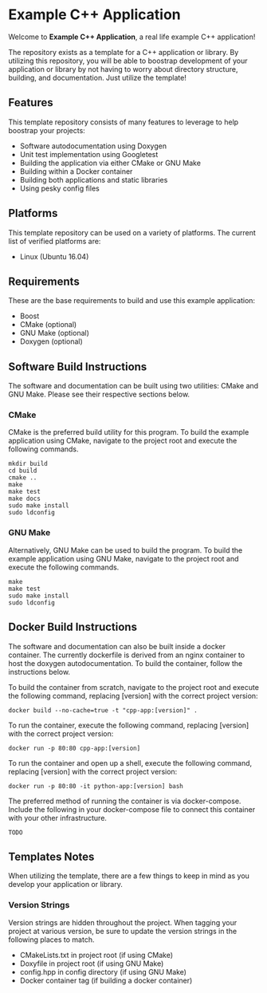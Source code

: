 # Example C++ Application

Welcome to **Example C++ Application**, a real life example C++ application!

The repository exists as a template for a C++ application or library. By utilizing this repository, you will be able to boostrap development of your application or library by not having to worry about directory structure, building, and documentation. Just utilize the template!

## Features

This template repository consists of many features to leverage to help boostrap your projects:

* Software autodocumentation using Doxygen
* Unit test implementation using Googletest
* Building the application via either CMake or GNU Make
* Building within a Docker container
* Building both applications and static libraries
* Using pesky config files

## Platforms

This template repository can be used on a variety of platforms. The current list of verified platforms are:

* Linux (Ubuntu 16.04)

## Requirements

These are the base requirements to build and use this example application:

* Boost
* CMake (optional)
* GNU Make (optional)
* Doxygen (optional)

## Software Build Instructions

The software and documentation can be built using two utilities: CMake and GNU Make. Please see their respective sections below.

### CMake

CMake is the preferred build utility for this program. To build the example application using CMake, navigate to the project root and execute the following commands.

```
mkdir build
cd build
cmake ..
make
make test
make docs
sudo make install
sudo ldconfig
```

### GNU Make

Alternatively, GNU Make can be used to build the program. To build the example application using GNU Make, navigate to the project root and execute the following commands.

```
make
make test
sudo make install
sudo ldconfig
```

## Docker Build Instructions

The software and documentation can also be built inside a docker container. The currently dockerfile is derived from an nginx container to host the doxygen autodocumentation. To build the container, follow the instructions below.

To build the container from scratch, navigate to the project root and execute the following command, replacing [version] with the correct project version:

```
docker build --no-cache=true -t "cpp-app:[version]" .
```

To run the container, execute the following command, replacing [version] with the correct project version:

```
docker run -p 80:80 cpp-app:[version]
```

To run the container and open up a shell, execute the following command, replacing [version] with the correct project version:

```
docker run -p 80:80 -it python-app:[version] bash
```

The preferred method of running the container is via docker-compose. Include the following in your docker-compose file to connect this container with your other infrastructure.

```
TODO
```

## Templates Notes

When utilizing the template, there are a few things to keep in mind as you develop your application or library.

### Version Strings

Version strings are hidden throughout the project. When tagging your project at various version, be sure to update the version strings in the following places to match.

* CMakeLists.txt in project root (if using CMake)
* Doxyfile in project root (if using GNU Make)
* config.hpp in config directory (if using GNU Make)
* Docker container tag (if building a docker container)
